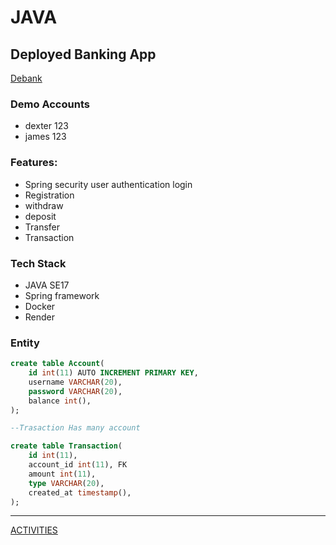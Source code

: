 # JAVA

## Deployed Banking App 
[Debank](https://java-lu7w.onrender.com/)

### Demo Accounts
- dexter 123
- james 123

### Features:
- Spring security user authentication login
- Registration 
- withdraw
- deposit
- Transfer
- Transaction

### Tech Stack
- JAVA SE17
- Spring framework
- Docker
- Render

### Entity
```sql
create table Account(
    id int(11) AUTO INCREMENT PRIMARY KEY,
    username VARCHAR(20),
    password VARCHAR(20),
    balance int(),
);

--Trasaction Has many account

create table Transaction(
    id int(11),
    account_id int(11), FK
    amount int(11),
    type VARCHAR(20),
    created_at timestamp(),
);
```

---
[ACTIVITIES](https://github.com/DexterJames021/java/blob/main/features.md)
